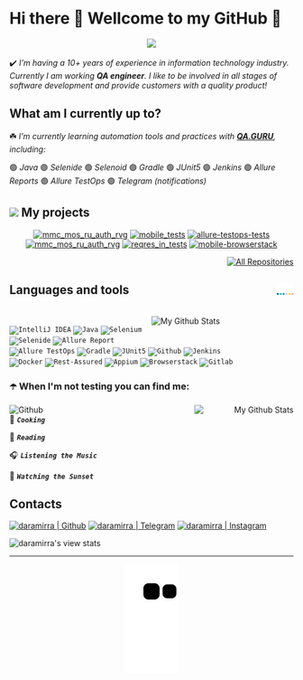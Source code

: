 # Hi there :herb: Wellcome to my GitHub :purple_heart:
<p align="center">
  <img src="https://readme-typing-svg.herokuapp.com?color=9152C0&size=30&center=true&vCenter=true&lines=Daria+Lapshinova;QA+engineer" />
</p>

:heavy_check_mark: *I’m having a 10+ years of experience in information technology industry. Currently I am working **QA engineer**. I like to be involved in all stages of software development and provide customers with a quality product!*

## What am I currently up to?
:shamrock:  *I’m currently learning automation tools and practices with **[QA.GURU](https://qa.guru)**, including:*

:green_circle: *Java* :purple_circle: *Selenide* :green_circle: *Selenoid* :purple_circle: *Gradle* :green_circle: *JUnit5* :purple_circle: *Jenkins* :green_circle: *Allure Reports* :purple_circle: *Allure TestOps* :green_circle: *Telegram (notifications)*

<div align="left">
<h2><img src='https://media1.giphy.com/media/du3J3cXyzhj75IOgvA/giphy.gif?cid=ecf05e47x2g034i9pzwtzzsd3xgg2w9nr94t4tflbbgo3008&rid=giphy.gif' width='32px'> My projects</h2>
</div>
<p align="center">
    <a href="https://github.com/daramirra/qaGuruDiploma"><img title="UI and API automated tests" width="280" src="https://denvercoder1-github-readme-stats.vercel.app/api/pin/?username=daramirra&repo=qaGuruDiploma&theme=buefy&border_color=9152C0&title_color=9152C0&text_color=20793B&icon_color=9152C0&show_icons=false" alt="mmc_mos_ru_auth_rvg"  height="192px" ></a>
  <a href="https://github.com/daramirra/mobile_appium"><img title="Mobile automated tests with Appium" width="280" src="https://denvercoder1-github-readme-stats.vercel.app/api/pin/?username=daramirra&repo=mobile_appium&theme=buefy&border_color=9152C0&title_color=9152C0&text_color=20793B&icon_color=9152C0&show_icons=false" alt="mobile_tests"  height="192px" ></a>
  <a href="https://github.com/qa-guru/allure-testops-tests/pull/22"><img title="Pull request on Allure TestOps automated testing project" width="280" src="https://denvercoder1-github-readme-stats.vercel.app/api/pin/?username=daramirra&repo=allure-testops-tests&theme=buefy&border_color=9152C0&title_color=9152C0&text_color=20793B&icon_color=9152C0&show_icons=false" alt="allure-testops-tests"  height="192px" ></a>
  <a href="https://github.com/daramirra/mmc_mos_ru_auth_rvg"><img title="UI automated tests" width="280" src="https://denvercoder1-github-readme-stats.vercel.app/api/pin/?username=daramirra&repo=mmc_mos_ru_auth_rvg&theme=buefy&border_color=9152C0&title_color=9152C0&text_color=20793B&icon_color=9152C0&show_icons=false" alt="mmc_mos_ru_auth_rvg"  height="192px" ></a> 
      <a href="https://github.com/daramirra/reqres_in_tests"><img title="API automated tests with Rest-assured" width="280" src="https://denvercoder1-github-readme-stats.vercel.app/api/pin/?username=daramirra&repo=reqres_in_tests&theme=buefy&border_color=9152C0&title_color=9152C0&text_color=20793B&icon_color=9152C0&show_icons=false" alt="reqres_in_tests"  height="192px" ></a> 
  <a href="https://github.com/daramirra/mobile_browserstack"><img title="Mobile automated tests with BrowserStack" width="280" src="https://denvercoder1-github-readme-stats.vercel.app/api/pin/?username=daramirra&repo=mobile_browserstack&theme=buefy&border_color=9152C0&title_color=9152C0&text_color=20793B&icon_color=9152C0&show_icons=false" alt="mobile-browserstack"  height="192px" ></a>
</p>
<p align="right">
  <a href="https://github.com/daramirra?tab=repositories&sort=stargazers"><img width="15%" alt="All Repositories" title="All Repositories" src="https://custom-icon-badges.herokuapp.com/badge/-All%20Repositories-20793B?style=for-the-badge&logoColor=white&logo=repo"/></a>
  </p>
<p align="right">
  <h2>Languages and tools<img align="right" src="https://github.com/djswain9/djswain9/blob/main/gif/stats.webp" height="25" width="30" /></h2>
<br>
<a><img width="50%" align="right" alt="My Github Stats" src="https://github-readme-stats.vercel.app/api?username=daramirra&show_icons=true&line_height=20&icon_color=1CC074&include_all_commits=true&theme=buefy&hide_border=true"/></a>
</p>

<p  align="left"
   
  <code><img width="5%" title="IntelliJ IDEA" src="https://starchenkov.pro/qa-guru/img/skills/Intelij_IDEA.svg"></code>
  <code><img width="5%" title="Java" src="https://starchenkov.pro/qa-guru/img/skills/Java.svg"></code>
  <code><img width="5%" title="Selenium" src="https://starchenkov.pro/qa-guru/img/skills/Selenium.svg"></code>
  <code><img width="5%" title="Selenide" src="https://starchenkov.pro/qa-guru/img/skills/Selenide.svg"></code>
  <code><img width="5%" title="Allure Report" src="https://starchenkov.pro/qa-guru/img/skills/Allure_Report.svg"></code>
  <br />
  <code><img width="5%" title="Allure TestOps" src="https://starchenkov.pro/qa-guru/img/skills/Allure_EE.svg"></code>
  <code><img width="5%" title="Gradle" src="https://starchenkov.pro/qa-guru/img/skills/Gradle.svg"></code>
  <code><img width="5%" title="JUnit5" src="https://starchenkov.pro/qa-guru/img/skills/JUnit5.svg"></code>
  <code><img width="5%" title="Github" src="https://starchenkov.pro/qa-guru/img/skills/Github.svg"></code>
  <code><img width="5%" title="Jenkins" src="https://starchenkov.pro/qa-guru/img/skills/Jenkins.svg"></code>
  <br />
  <code><img width="5%" title="Docker" src="https://starchenkov.pro/qa-guru/img/skills/Docker.svg"></code>
  <code><img width="5%" title="Rest-Assured" src="https://starchenkov.pro/qa-guru/img/skills/Rest-Assured.svg"></code>
  <code><img width="5%" title="Appium" src="https://starchenkov.pro/qa-guru/img/skills/Appium.svg"></code>
  <code><img width="5%" title="Browserstack" src="https://starchenkov.pro/qa-guru/img/skills/Browserstack.svg"></code>
  <code><img width="5%" title="Gitlab" src="https://about.gitlab.com/images/press/press-kit-icon.svg"></code>
 
</p>

### :open_umbrella: When I'm not testing you can find me:
<p align="right">
<a><img width="35%" align="right" alt="My Github Stats" src="https://github-readme-stats.vercel.app/api/top-langs/?username=daramirra&layout=compact&theme=buefy&hide_border=true"/></a>
</p>

<img width="65%" align="right" alt="Github" src="https://raw.githubusercontent.com/onimur/.github/master/.resources/git-header.svg" />

:mushroom:  <code><strong>*Cooking*</strong></code>

:open_book:  <code><strong>*Reading*</strong></code>

:headphones: <code><strong>*Listening the Music*</strong></code> 

:purple_heart:  <code><strong>*Watching the Sunset*</strong></code>

## Contacts
[<img title="Github" alt="daramirra | Github" width="30px" src="https://github.githubassets.com/favicons/favicon.svg">](https://github.com/daramirra)
[<img title="Telegram" alt="daramirra | Telegram" width="30px" src="https://telegram.org/favicon.ico">](https://t.me/daramirra) 
[<img title="Instagram" alt="daramirra | Instagram" width="30px" src="https://www.instagram.com/static/images/ico/favicon-192.png/68d99ba29cc8.png">](https://www.instagram.com/daramira)

![daramirra's view stats](https://komarev.com/ghpvc/?username=daramirra&style=flat-square&color=9152C0)
<br>
<hr>
<p align="center">
  <img src="https://github.com/djswain09/djswain09/blob/output/github-contribution-grid-snake.svg" alt="snake">
</p>

<!--
- ⚡
| <a href="https://github.com/daramirra/github-readme-stats"><img align="center" src="https://github-readme-stats.vercel.app/api?username=daramirra&show_icons=true&line_height=20&icon_color=1CC074&include_all_commits=true&theme=buefy&hide_border=true"/></a> | <a href="https://github.com/daramirra/github-readme-stats"><img align="center" src="https://github-readme-stats.vercel.app/api/top-langs/?username=daramirra&line_height=20&layout=compact&theme=buefy&hide_border=true" /></a> |
| ------------- | ------------- |
  You can use this sites to get logos: https://www.vectorlogo.zone or https://simpleicons.org/
  <code><img width="10%" src="https://www.vectorlogo.zone/logos/java/java-ar21.svg"></code>
-->
